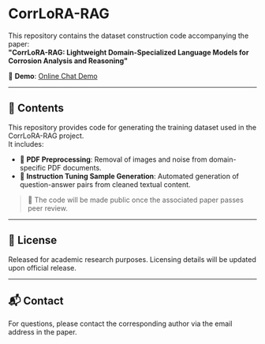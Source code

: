 # CorrLoRA-RAG

This repository contains the dataset construction code accompanying the paper:  
**"CorrLoRA-RAG: Lightweight Domain-Specialized Language Models for Corrosion Analysis and Reasoning"**

🔗 **Demo**: [Online Chat Demo](https://corrllm.82784279.xyz/chat/share?shareId=4s1gy1w012pbbko1pu0zrxs8)

---

## 📂 Contents

This repository provides code for generating the training dataset used in the CorrLoRA-RAG project.  
It includes:

- 📄 **PDF Preprocessing**: Removal of images and noise from domain-specific PDF documents.
- 🤖 **Instruction Tuning Sample Generation**: Automated generation of question-answer pairs from cleaned textual content.

> 🚧 The code will be made public once the associated paper passes peer review.

---

## 🧾 License

Released for academic research purposes. Licensing details will be updated upon official release.

---

## 📬 Contact

For questions, please contact the corresponding author via the email address in the paper.
